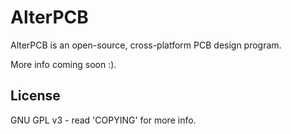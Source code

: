 AlterPCB
========

AlterPCB is an open-source, cross-platform PCB design program.

More info coming soon :).

License
-------

GNU GPL v3 - read 'COPYING' for more info.
